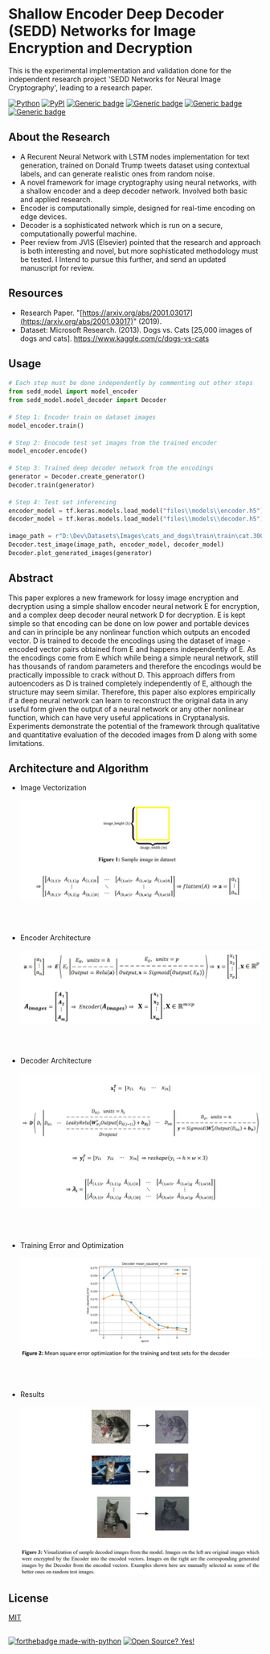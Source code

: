 # Shallow Encoder Deep Decoder (SEDD) Networks for Image Encryption and Decryption

This is the experimental implementation and validation done for the independent research project 'SEDD Networks for Neural Image Cryptography', leading to a research paper.


[![Python](https://img.shields.io/pypi/pyversions/tensorflow.svg?style=plastic)](https://badge.fury.io/py/tensorflow)
[![PyPI](https://badge.fury.io/py/tensorflow.svg)](https://badge.fury.io/py/tensorflow)
[![Generic badge](https://img.shields.io/badge/tensorflow-1.14-orange.svg)](https://shields.io/)
[![Generic badge](https://img.shields.io/badge/numpy-1.17.3-ff69b4)](https://shields.io/)
[![Generic badge](https://img.shields.io/badge/pandas-0.25-green)](https://shields.io/)
[![Generic badge](https://img.shields.io/badge/scikit_learn-0.21.3-yellow)](https://shields.io/)


## About the Research

*   A Recurent Neural Network with LSTM nodes implementation for text generation, trained on Donald Trump tweets dataset using contextual labels, and can generate realistic ones from random noise.
*   A novel framework for image cryptography using neural networks, with a shallow encoder and a deep decoder network. Involved both basic and applied research.
*   Encoder is computationally simple,  designed for real-time encoding on edge devices.
*   Decoder is a sophisticated network which is run on a secure, computationally powerful machine.
*   Peer review from JVIS (Elsevier) pointed that the research and approach is both interesting and novel, but more sophisticated methodology must be tested. I Intend to pursue this further, and send an updated manuscript for review.

## Resources

*   Research Paper. "[https://arxiv.org/abs/2001.03017](https://arxiv.org/abs/2001.03017)" (2019).
*   Dataset: Microsoft Research. (2013). Dogs vs. Cats [25,000 images of dogs and cats]. https://www.kaggle.com/c/dogs-vs-cats


## Usage

```python
# Each step must be done independently by commenting out other steps
from sedd_model import model_encoder
from sedd_model.model_decoder import Decoder

# Step 1: Encoder train on dataset images
model_encoder.train()

# Step 2: Enocode test set images from the trained encoder
model_encoder.encode()

# Step 3: Trained deep decoder network from the encodings
generator = Decoder.create_generator()
Decoder.train(generator)

# Step 4: Test set inferencing
encoder_model = tf.keras.models.load_model("files\\models\\encoder.h5")
decoder_model = tf.keras.models.load_model("files\\models\\decoder.h5")

image_path = r"D:\Dev\Datasets\Images\cats_and_dogs\train\train\cat.3002.jpg"
Decoder.test_image(image_path, encoder_model, decoder_model)
Decoder.plot_generated_images(generator)
```

## Abstract

This paper explores a new framework for lossy image encryption and decryption using a simple shallow encoder neural network E for encryption, and a complex deep decoder neural network D for decryption. E is kept simple so that encoding can be done on low power and portable devices and can in principle be any nonlinear function which outputs an encoded vector. D is trained to decode the encodings using the dataset of image - encoded vector pairs obtained from E and happens independently of E. As the encodings come from E which while being a simple neural network, still has thousands of random parameters and therefore the encodings would be practically impossible to crack without D. This approach differs from autoencoders as D is trained completely independently of E, although the structure may seem similar. Therefore, this paper also explores empirically if a deep neural network can learn to reconstruct the original data in any useful form given the output of a neural network or any other nonlinear function, which can have very useful applications in Cryptanalysis. Experiments demonstrate the potential of the framework through qualitative and quantitative evaluation of the decoded images from D along with some limitations.


## Architecture and Algorithm
* Image Vectorization
<br><br>
![RNN Architecture](https://github.com/chirag2796/SEDD-Networks-Implementation/blob/master/sedd_model/arch_pictures/image_vectorization.JPG)

<br>
<br>

* Encoder Architecture
<br><br>
![Encoder Architecture](https://github.com/chirag2796/SEDD-Networks-Implementation/blob/master/sedd_model/arch_pictures/encoder.JPG)

<br>
<br>

* Decoder Architecture
<br><br>
![Decoder Architecture](https://github.com/chirag2796/SEDD-Networks-Implementation/blob/master/sedd_model/arch_pictures/decoder.JPG)

<br>
<br>

* Training Error and Optimization
<br><br>
![Training Error and Optimization](https://github.com/chirag2796/SEDD-Networks-Implementation/blob/master/sedd_model/arch_pictures/mse.JPG)

<br>
<br>

* Results
<br><br>
![Results](https://github.com/chirag2796/SEDD-Networks-Implementation/blob/master/sedd_model/arch_pictures/results.JPG)


## License
[MIT](https://choosealicense.com/licenses/mit/)
##
[![forthebadge made-with-python](http://ForTheBadge.com/images/badges/made-with-python.svg)](https://www.python.org/) [![Open Source? Yes!](https://badgen.net/badge/Open%20Source%20%3F/Yes%21/blue?icon=github)](https://github.com/Naereen/badges/)